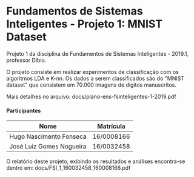 # Fundamentos de Sistemas Inteligentes - Projeto 1: MNIST Dataset
Projeto 1 da disciplina de Fundamentos de Sistemas Inteligentes - 2019.1, professor Díbio.

O projeto consiste em realizar experimentos de classificação com os algoritmos LDA e K-nn. 
Os dados a serem classificados são do "MNIST dataset" que consistem em 70.000 imagens de 
digitos manuscritos.

Mais detalhes no arquivo: docs/plano-ens-fsinteligentes-1-2019.pdf


#### Participantes
| Nome                      | Matrícula  |
|---------------------------|------------|
| Hugo Nascimento Fonseca   | 16/0008166 |
| José Luiz Gomes Nogueira  | 16/0032458 |
 

O relatório deste projeto, exibindo os resultados e análises encontra-se dentro em: docs/FSI_1_160032458_160008166.pdf
